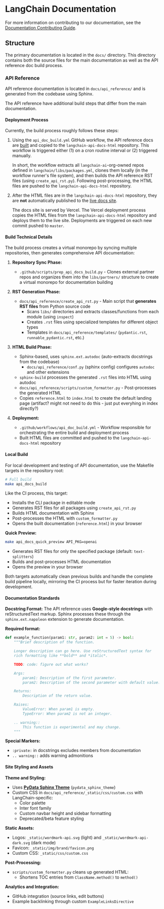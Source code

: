# LangChain Documentation

For more information on contributing to our documentation, see the [Documentation Contributing Guide](https://python.langchain.com/docs/contributing/how_to/documentation).

## Structure

The primary documentation is located in the `docs/` directory. This directory contains
both the source files for the main documentation as well as the API reference doc
build process.

### API Reference

API reference documentation is located in `docs/api_reference/` and is generated from
the codebase using Sphinx.

The API reference have additional build steps that differ from the main documentation.

#### Deployment Process

Currently, the build process roughly follows these steps:

1. Using the `api_doc_build.yml` GitHub workflow, the API reference docs are
    [built](#build-technical-details) and copied to the `langchain-api-docs-html`
    repository. This workflow is triggered either (1) on a cron routine interval or (2)
    triggered manually.

    In short, the workflow extracts all `langchain-ai`-org-owned repos defined in
    `langchain/libs/packages.yml`, clones them locally (in the workflow runner's file
    system), and then builds the API reference RST files (using `create_api_rst.py`).
    Following post-processing, the HTML files are pushed to the
    `langchain-api-docs-html` repository.
2. After the HTML files are in the `langchain-api-docs-html` repository, they are **not**
    automatically published to the [live docs site](https://python.langchain.com/api_reference/).

    The docs site is served by Vercel. The Vercel deployment process copies the HTML
    files from the `langchain-api-docs-html` repository and deploys them to the live
    site. Deployments are triggered on each new commit pushed to `master`.

#### Build Technical Details

The build process creates a virtual monorepo by syncing multiple repositories, then generates comprehensive API documentation:

1. **Repository Sync Phase:**
   - `.github/scripts/prep_api_docs_build.py` - Clones external partner repos and organizes them into the `libs/partners/` structure to create a virtual monorepo for documentation building

2. **RST Generation Phase:**
   - `docs/api_reference/create_api_rst.py` - Main script that **generates RST files** from Python source code
     - Scans `libs/` directories and extracts classes/functions from each module (using `inspect`)
     - Creates `.rst` files using specialized templates for different object types
     - Templates in `docs/api_reference/templates/` (`pydantic.rst`, `runnable_pydantic.rst`, etc.)

3. **HTML Build Phase:**
   - Sphinx-based, uses `sphinx.ext.autodoc` (auto-extracts docstrings from the codebase)
     - `docs/api_reference/conf.py` (sphinx config) configures `autodoc` and other extensions
   - `sphinx-build` processes the generated `.rst` files into HTML using autodoc
   - `docs/api_reference/scripts/custom_formatter.py` - Post-processes the generated HTML
   - Copies `reference.html` to `index.html` to create the default landing page (artifact? might not need to do this - just put everyhing in index directly?)

4. **Deployment:**
   - `.github/workflows/api_doc_build.yml` - Workflow responsible for orchestrating the entire build and deployment process
   - Built HTML files are committed and pushed to the `langchain-api-docs-html` repository

#### Local Build

For local development and testing of API documentation, use the Makefile targets in the repository root:

```bash
# Full build
make api_docs_build
```

Like the CI process, this target:

- Installs the CLI package in editable mode
- Generates RST files for all packages using `create_api_rst.py`
- Builds HTML documentation with Sphinx
- Post-processes the HTML with `custom_formatter.py`
- Opens the built documentation (`reference.html`) in your browser

**Quick Preview:**

```bash
make api_docs_quick_preview API_PKG=openai
```

- Generates RST files for only the specified package (default: `text-splitters`)
- Builds and post-processes HTML documentation
- Opens the preview in your browser

Both targets automatically clean previous builds and handle the complete build pipeline locally, mirroring the CI process but for faster iteration during development.

#### Documentation Standards

**Docstring Format:**
The API reference uses **Google-style docstrings** with reStructuredText markup. Sphinx processes these through the `sphinx.ext.napoleon` extension to generate documentation.

**Required format:**

```python
def example_function(param1: str, param2: int = 5) -> bool:
    """Brief description of the function.

    Longer description can go here. Use reStructuredText syntax for
    rich formatting like **bold** and *italic*.

    TODO: code: figure out what works?

    Args:
        param1: Description of the first parameter.
        param2: Description of the second parameter with default value.

    Returns:
        Description of the return value.

    Raises:
        ValueError: When param1 is empty.
        TypeError: When param2 is not an integer.

    .. warning::
        This function is experimental and may change.
    """
```

**Special Markers:**

- `:private:` in docstrings excludes members from documentation
- `.. warning::` adds warning admonitions

#### Site Styling and Assets

**Theme and Styling:**

- Uses [**PyData Sphinx Theme**](https://pydata-sphinx-theme.readthedocs.io/en/stable/index.html) (`pydata_sphinx_theme`)
- Custom CSS in `docs/api_reference/_static/css/custom.css` with LangChain-specific:
  - Color palette
  - Inter font family
  - Custom navbar height and sidebar formatting
  - Deprecated/beta feature styling

**Static Assets:**

- Logos: `_static/wordmark-api.svg` (light) and `_static/wordmark-api-dark.svg` (dark mode)
- Favicon: `_static/img/brand/favicon.png`
- Custom CSS: `_static/css/custom.css`

**Post-Processing:**

- `scripts/custom_formatter.py` cleans up generated HTML:
  - Shortens TOC entries from `ClassName.method()` to `method()`

**Analytics and Integration:**

- GitHub integration (source links, edit buttons)
- Example backlinking through custom `ExampleLinksDirective`
